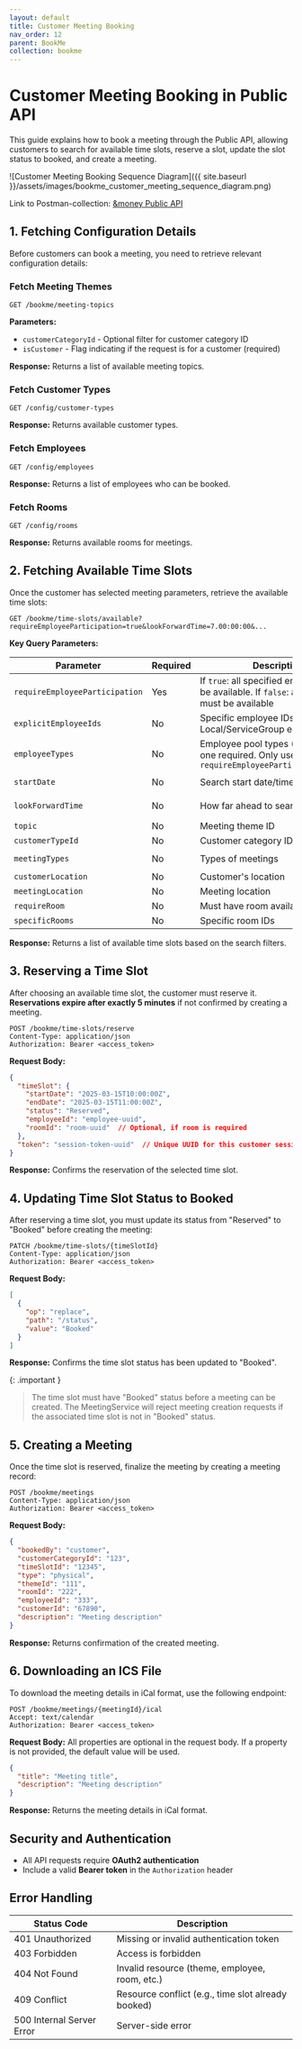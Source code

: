 ```yaml
---
layout: default
title: Customer Meeting Booking
nav_order: 12
parent: BookMe
collection: bookme
---
```


# Customer Meeting Booking in Public API

This guide explains how to book a meeting through the Public API, allowing customers to search for available time slots, reserve a slot, update the slot status to booked, and create a meeting.

![Customer Meeting Booking Sequence Diagram]({{ site.baseurl }}/assets/images/bookme_customer_meeting_sequence_diagram.png)

Link to Postman-collection: [&money Public API](https://trifork-aalborg.postman.co/workspace/%26Bookme~d45e345c-7669-4d2c-bb90-7523fa8cd866/collection/22545708-52b2c6cb-d1bd-4ceb-9f30-60cbd5af1b53?action=share&creator=22545708&active-environment=37701968-0a0bd7e6-0852-48cd-a587-2586a1bf6f43)

## 1. Fetching Configuration Details

Before customers can book a meeting, you need to retrieve relevant configuration details:

### Fetch Meeting Themes

```http
GET /bookme/meeting-topics
```

**Parameters:**

- `customerCategoryId` - Optional filter for customer category ID
- `isCustomer` - Flag indicating if the request is for a customer (required)

**Response:** Returns a list of available meeting topics.

### Fetch Customer Types

```http
GET /config/customer-types
```

**Response:** Returns available customer types.

### Fetch Employees

```http
GET /config/employees
```

**Response:** Returns a list of employees who can be booked.

### Fetch Rooms

```http
GET /config/rooms
```

**Response:** Returns available rooms for meetings.

## 2. Fetching Available Time Slots

Once the customer has selected meeting parameters, retrieve the available time slots:

```http
GET /bookme/time-slots/available?requireEmployeeParticipation=true&lookForwardTime=7.00:00:00&...
```

**Key Query Parameters:**

| Parameter | Required | Description | Example Value |
|-----------|----------|-------------|---------------|
| `requireEmployeeParticipation` | Yes | If `true`: all specified employees must be available. If `false`: at least one must be available | `true` |
| `explicitEmployeeIds` | No | Specific employee IDs. Omit for Local/ServiceGroup employees | `[]` or `["uuid1"]` |
| `employeeTypes` | No | Employee pool types (V2). At least one required. Only used when `requireEmployeeParticipation=false` | `["Local", "ServiceGroup"]` |
| `startDate` | No | Search start date/time | `2025-10-09T08:00:00Z` |
| `lookForwardTime` | No | How far ahead to search | `"7.00:00:00"` (7 days) |
| `topic` | No | Meeting theme ID | `"theme-uuid"` |
| `customerTypeId` | No | Customer category ID | `"category-uuid"` |
| `meetingTypes` | No | Types of meetings | `["physical", "online"]` |
| `customerLocation` | No | Customer's location | `"Copenhagen"` |
| `meetingLocation` | No | Meeting location | `"Branch-North"` |
| `requireRoom` | No | Must have room available | `true` |
| `specificRooms` | No | Specific room IDs | `["room-uuid"]` |

**Response:** Returns a list of available time slots based on the search filters.


## 3. Reserving a Time Slot

After choosing an available time slot, the customer must reserve it. **Reservations expire after exactly 5 minutes** if not confirmed by creating a meeting.

```http
POST /bookme/time-slots/reserve
Content-Type: application/json
Authorization: Bearer <access_token>
```

**Request Body:**

```json
{
  "timeSlot": {
    "startDate": "2025-03-15T10:00:00Z",
    "endDate": "2025-03-15T11:00:00Z",
    "status": "Reserved",
    "employeeId": "employee-uuid",
    "roomId": "room-uuid"  // Optional, if room is required
  },
  "token": "session-token-uuid"  // Unique UUID for this customer session
}
```

**Response:** Confirms the reservation of the selected time slot.

## 4. Updating Time Slot Status to Booked

After reserving a time slot, you must update its status from "Reserved" to "Booked" before creating the meeting:

```http
PATCH /bookme/time-slots/{timeSlotId}
Content-Type: application/json
Authorization: Bearer <access_token>
```

**Request Body:**

```json
[
  {
    "op": "replace",
    "path": "/status",
    "value": "Booked"
  }
]
```

**Response:** Confirms the time slot status has been updated to "Booked".

{: .important }
> The time slot must have "Booked" status before a meeting can be created. The MeetingService will reject meeting creation requests if the associated time slot is not in "Booked" status.

## 5. Creating a Meeting

Once the time slot is reserved, finalize the meeting by creating a meeting record:

```http
POST /bookme/meetings
Content-Type: application/json
Authorization: Bearer <access_token>
```

**Request Body:**

```json
{
  "bookedBy": "customer",
  "customerCategoryId": "123",
  "timeSlotId": "12345",
  "type": "physical",
  "themeId": "111",
  "roomId": "222",
  "employeeId": "333",
  "customerId": "67890",
  "description": "Meeting description"
}
```

**Response:** Returns confirmation of the created meeting.

## 6. Downloading an ICS File

To download the meeting details in iCal format, use the following endpoint:

```http
POST /bookme/meetings/{meetingId}/ical
Accept: text/calendar
Authorization: Bearer <access_token>
```

**Request Body:**
All properties are optional in the request body. If a property is not provided, the default value will be used.

```json
{
  "title": "Meeting title",
  "description": "Meeting description"
}
```

**Response:** Returns the meeting details in iCal format.

## Security and Authentication

- All API requests require **OAuth2 authentication**
- Include a valid **Bearer token** in the `Authorization` header

## Error Handling

| Status Code               | Description                                        |
| ------------------------- | -------------------------------------------------- |
| 401 Unauthorized          | Missing or invalid authentication token            |
| 403 Forbidden             | Access is forbidden                                |
| 404 Not Found             | Invalid resource (theme, employee, room, etc.)     |
| 409 Conflict              | Resource conflict (e.g., time slot already booked) |
| 500 Internal Server Error | Server-side error                                  |
